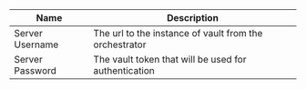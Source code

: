 |Name|Description|
|----|-----------|
|Server Username|The url to the instance of vault from the orchestrator|
|Server Password|The vault token that will be used for authentication|
